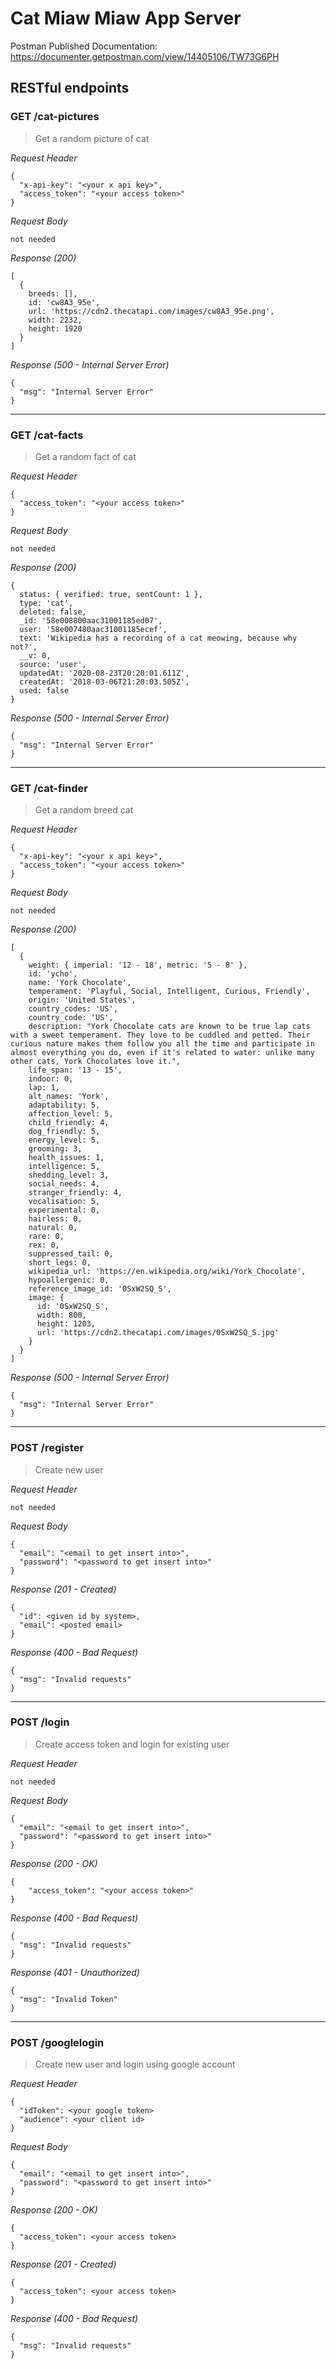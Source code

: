 # Cat Miaw Miaw App Server

Postman Published Documentation: https://documenter.getpostman.com/view/14405106/TW73G6PH

## RESTful endpoints
### GET /cat-pictures

> Get a random picture of cat

_Request Header_
```
{
  "x-api-key": "<your x api key>",
  "access_token": "<your access token>"
}
```

_Request Body_
```
not needed
```

_Response (200)_
```
[
  {
    breeds: [],
    id: 'cw8A3_95e',
    url: 'https://cdn2.thecatapi.com/images/cw8A3_95e.png',
    width: 2232,
    height: 1920
  }
]
```

_Response (500 - Internal Server Error)_
```
{
  "msg": "Internal Server Error"
}
```
---
### GET /cat-facts

> Get a random fact of cat

_Request Header_
```
{
  "access_token": "<your access token>"
}
```

_Request Body_
```
not needed
```

_Response (200)_
```
{
  status: { verified: true, sentCount: 1 },
  type: 'cat',
  deleted: false,
  _id: '58e008800aac31001185ed07',
  user: '58e007480aac31001185ecef',
  text: 'Wikipedia has a recording of a cat meowing, because why not?',
  __v: 0,
  source: 'user',
  updatedAt: '2020-08-23T20:20:01.611Z',
  createdAt: '2018-03-06T21:20:03.505Z',
  used: false
}
```

_Response (500 - Internal Server Error)_
```
{
  "msg": "Internal Server Error"
}
```
---
### GET /cat-finder

> Get a random breed cat

_Request Header_
```
{
  "x-api-key": "<your x api key>",
  "access_token": "<your access token>"
}
```

_Request Body_
```
not needed
```

_Response (200)_
```
[
  {
    weight: { imperial: '12 - 18', metric: '5 - 8' },
    id: 'ycho',
    name: 'York Chocolate',
    temperament: 'Playful, Social, Intelligent, Curious, Friendly',
    origin: 'United States',
    country_codes: 'US',
    country_code: 'US',
    description: "York Chocolate cats are known to be true lap cats with a sweet temperament. They love to be cuddled and petted. Their curious nature makes them follow you all the time and participate in almost everything you do, even if it's related to water: unlike many other cats, York Chocolates love it.",
    life_span: '13 - 15',
    indoor: 0,
    lap: 1,
    alt_names: 'York',
    adaptability: 5,
    affection_level: 5,
    child_friendly: 4,
    dog_friendly: 5,
    energy_level: 5,
    grooming: 3,
    health_issues: 1,
    intelligence: 5,
    shedding_level: 3,
    social_needs: 4,
    stranger_friendly: 4,
    vocalisation: 5,
    experimental: 0,
    hairless: 0,
    natural: 0,
    rare: 0,
    rex: 0,
    suppressed_tail: 0,
    short_legs: 0,
    wikipedia_url: 'https://en.wikipedia.org/wiki/York_Chocolate',
    hypoallergenic: 0,
    reference_image_id: '0SxW2SQ_S',
    image: {
      id: '0SxW2SQ_S',
      width: 800,
      height: 1203,
      url: 'https://cdn2.thecatapi.com/images/0SxW2SQ_S.jpg'
    }
  }
]
```

_Response (500 - Internal Server Error)_
```
{
  "msg": "Internal Server Error"
}
```
---
### POST /register

> Create new user

_Request Header_
```
not needed
```

_Request Body_
```
{
  "email": "<email to get insert into>",
  "password": "<password to get insert into>"
}
```

_Response (201 - Created)_
```
{
  "id": <given id by system>,
  "email": <posted email>
}
```

_Response (400 - Bad Request)_
```
{
  "msg": "Invalid requests"
}
```
---
### POST /login

> Create access token and login for existing user

_Request Header_
```
not needed
```

_Request Body_
```
{
  "email": "<email to get insert into>",
  "password": "<password to get insert into>"
}
```

_Response (200 - OK)_
```
{
    "access_token": "<your access token>"
}
```

_Response (400 - Bad Request)_
```
{
  "msg": "Invalid requests"
}
```

_Response (401 - Unauthorized)_
```
{
  "msg": "Invalid Token"
}
```
---
### POST /googlelogin

> Create new user and login using google account

_Request Header_
```
{
  "idToken": <your google token>
  "audience": <your client id>
}
```

_Request Body_
```
{
  "email": "<email to get insert into>",
  "password": "<password to get insert into>"
}
```

_Response (200 - OK)_
```
{
  "access_token": <your access token>
}
```

_Response (201 - Created)_
```
{
  "access_token": <your access token>
}
```

_Response (400 - Bad Request)_
```
{
  "msg": "Invalid requests"
}
```